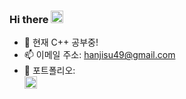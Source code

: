 ### Hi there <img src="https://raw.githubusercontent.com/MartinHeinz/MartinHeinz/master/wave.gif" width="20px">

- 🌱 현재 C++ 공부중!
- 📫 이메일 주소: hanjisu49@gmail.com
- 🔭 포트폴리오: <br/> [<img align="left" alt="포트폴리오 | LinkedIn" width = "20px" src="https://cdn.jsdelivr.net/npm/simple-icons@v3/icons/linkedin.svg"/>][linkedin]

[linkedin]: https://www.linkedin.com/in/js-h-7870a21bb/
<!--
**hanjisu49/hanjisu49** is a ✨ _special_ ✨ repository because its `README.md` (this file) appears on your GitHub profile.

Here are some ideas to get you started:

- 🔭 I’m currently working on ...
- 🌱 I’m currently learning ...
- 👯 I’m looking to collaborate on ...
- 🤔 I’m looking for help with ...
- 💬 Ask me about ...
- 📫 How to reach me: ...
- 😄 Pronouns: ...
- ⚡ Fun fact: ...
-->
